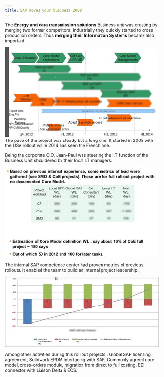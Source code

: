 ```yaml
---
title: SAP moves your business 2008
---
```


The **Energy and data transmission solutions** Business unit was creating by merging two former competitors. Industrially they quickly started to cross production orders. Thus **merging their Information Systems** became also important.

![SAP moves your business 2008](assets/img/mission/proj-5/SAPInternalWLPlans2012v2.jpg)
The pace of the project was steady but a long one. It started in 2008 with the USA rollout while 2014 has seen the French one.

Being the corporate CIO, Jean-Paul was steering the I.T function of the Business Unit shouldered by their local I.T managers.

![SAP moves your business 2008](assets/img/mission/proj-5/SAPInternalWLMetrics.jpg)

The internal SAP competence center had proven metrics of previous rollouts.
It enabled the team to build an internal project leadership.

![SAP moves your business 2008](assets/img/mission/proj-5/SAPFRROI.jpg)

Among other activities during this roll out projects : Global SAP licensing agreement, Solidwork EPDM interfacing with SAP, Commonly agreed core model, cross-orders module, migration from direct to full costing, EDI connector with Liaison Delta & ECS.
